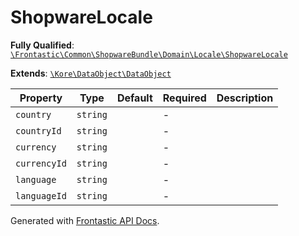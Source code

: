 #  ShopwareLocale

**Fully Qualified**: [`\Frontastic\Common\ShopwareBundle\Domain\Locale\ShopwareLocale`](../../../../../src/php/ShopwareBundle/Domain/Locale/ShopwareLocale.php)

**Extends**: [`\Kore\DataObject\DataObject`](https://github.com/kore/DataObject)

Property|Type|Default|Required|Description
--------|----|-------|--------|-----------
`country` | `string` |  | - | 
`countryId` | `string` |  | - | 
`currency` | `string` |  | - | 
`currencyId` | `string` |  | - | 
`language` | `string` |  | - | 
`languageId` | `string` |  | - | 

Generated with [Frontastic API Docs](https://github.com/FrontasticGmbH/apidocs).
